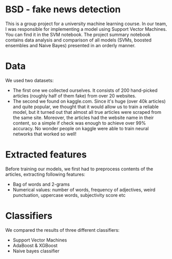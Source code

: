 # BSD - fake news detection
This is a group project for a university machine learning course. In our team, I was responsible for implementing a model using Support Vector Machines. You can find it in the SVM notebook. The project summary notebook contains data analysis and comparison of all models (SVMs, boosted ensembles and Naive Bayes) presented in an orderly manner.
# Data
We used two datasets:  
* The first one we collected ourselves. It consists of 200 hand-picked articles (roughly half of them fake) from over 20 websites.  
* The second we found on kaggle.com. Since it's huge (over 40k articles) and quite popular, we thought that it would allow us to train a reliable model, but it turned out that almost all true articles were scraped from the same site. Moreover, the articles had the website name in their content, so a simple if check was enough to achieve over 99% accuracy. No wonder people on kaggle were able to train neural networks that worked so well!
# Extracted features
Before training our models, we first had to preprocess contents of the articles, extracting following features:
* Bag of words and 2-grams
* Numerical values: number of words, frequency of adjectives, weird punctuation, uppercase words, subjectivity score etc
# Classifiers
We compared the results of three different classifiers:
* Support Vector Machines
* AdaBoost & XGBoost
* Naive bayes classifier
